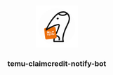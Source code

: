 <div align="center">
  <a href="https://suspensive.org" title="Temu claimcredit event notify Telegram bot">
    <img src="/logo.png?raw=true" alt="Temu claimcredit event notify Telegram bot" width="96" height="96" />
  </a>
<h3 align="center">temu-claimcredit-notify-bot</h3>
</div>
